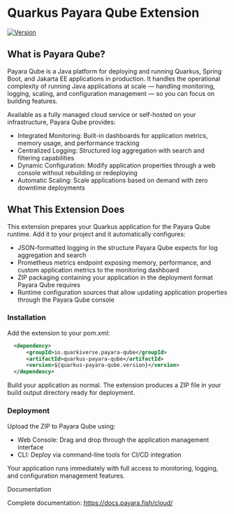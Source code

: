 # Quarkus Payara Qube Extension

[![Version](https://img.shields.io/maven-central/v/io.quarkiverse.payara-qube/quarkus-payara-qube?logo=apache-maven&style=flat-square)](https://central.sonatype.com/artifact/io.quarkiverse.payara-qube/quarkus-payara-qube-parent)

## What is Payara Qube?

Payara Qube is a Java platform for deploying and running Quarkus, Spring Boot, and Jakarta EE applications in production. 
It handles the operational complexity of running Java applications at scale — handling monitoring, logging, scaling, and
configuration management — so you can focus on building features.

Available as a fully managed cloud service or self-hosted on your infrastructure, Payara Qube provides:

- Integrated Monitoring: Built-in dashboards for application metrics, memory usage, and performance tracking
- Centralized Logging: Structured log aggregation with search and filtering capabilities
- Dynamic Configuration: Modify application properties through a web console without rebuilding or redeploying
- Automatic Scaling: Scale applications based on demand with zero downtime deployments

## What This Extension Does

This extension prepares your Quarkus application for the Payara Qube runtime. Add it to your project and it automatically configures:

- JSON-formatted logging in the structure Payara Qube expects for log aggregation and search
- Prometheus metrics endpoint exposing memory, performance, and custom application metrics to the monitoring dashboard
- ZIP packaging containing your application in the deployment format Payara Qube requires
- Runtime configuration sources that allow updating application properties through the Payara Qube console

### Installation

Add the extension to your pom.xml:

```xml
  <dependency>
      <groupId>io.quarkiverse.payara-qube</groupId>
      <artifactId>quarkus-payara-qube</artifactId>
      <version>${quarkus-payara-qube.version}</version>
  </dependency>
```

Build your application as normal. The extension produces a ZIP file in your build output directory ready for deployment.

### Deployment

Upload the ZIP to Payara Qube using:

- Web Console: Drag and drop through the application management interface
- CLI: Deploy via command-line tools for CI/CD integration

Your application runs immediately with full access to monitoring, logging, and configuration management features.

Documentation

Complete documentation: https://docs.payara.fish/cloud/


